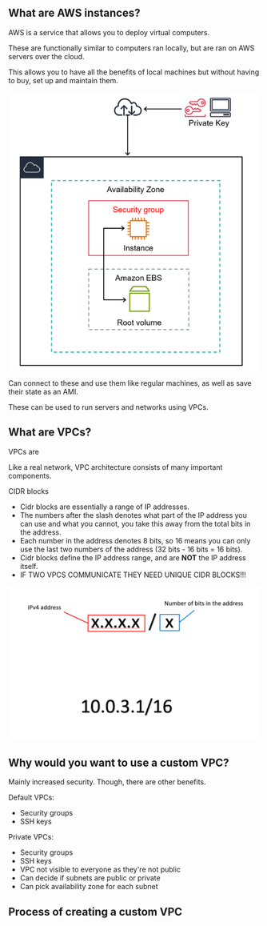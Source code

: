 ## What are AWS instances?

AWS is a service that allows you to deploy virtual computers.

These are functionally similar to computers ran locally, but are ran on AWS servers over the cloud.

This allows you to have all the benefits of local machines but without having to buy, set up and maintain them.

![1.png](1.png)

Can connect to these and use them like regular machines, as well as save their state as an AMI.

These can be used to run servers and networks using VPCs.

## What are VPCs?

VPCs are 

Like a real network, VPC architecture consists of many important components.

CIDR blocks
- Cidr blocks are essentially a range of IP addresses. 
- The numbers after the slash denotes what part of the IP address you can use and what you cannot, you take this away from the total bits in the address. 
- Each number in the address denotes 8 bits, so 16 means you can only use the last two numbers of the address (32 bits - 16 bits = 16 bits).
- Cidr blocks define the IP address range, and are **NOT** the IP address itself.
- IF TWO VPCS COMMUNICATE THEY NEED UNIQUE CIDR BLOCKS!!!

![2.png](2.png)

## Why would you want to use a custom VPC?

Mainly increased security. Though, there are other benefits.

Default VPCs:
- Security groups
- SSH keys

Private VPCs:
- Security groups
- SSH keys
- VPC not visible to everyone as they're not public
- Can decide if subnets are public or private
- Can pick availability zone for each subnet

## Process of creating a custom VPC
